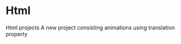 # Html
Html projects
A new project consisting animations using translation property 
<!DOCTYPE html>
<html>
<head>
	<title>MY PAGE</title>
	<meta name="viewport" content="width=device-width, initial-scale=1">
	<link rel="stylesheet" href="https://cdnjs.cloudflare.com/ajax/libs/font-awesome/4.7.0/css/font-awesome.min.css">
	<style>
		}

		h1{
			color: white;
		}
		h1:hover{
			color: red;
		}
		img{
			border-radius:100%;
		}
		img:hover{
			/*border-radius: 0%;*/
			transform: rotate(40deg);
		}
		}

		.fa-facebook {
  			background: #3B5998;
  			
		}
		.fa:hover{

			margin-bottom:60;
			font-size: 30px;
			color: white;
			padding:30px 34px;
			background-color:blue;
            border-radius: 90%;
            opacity: 1;

            
		}
		.fa{

			margin-bottom:60;
			font-size: 25px;
			color: black;
			padding:30px 34px;
			background-color:white;
            border-radius:35%;
            opacity: 0.8;
            transition-property: color,background,border-radius,opacity ;
            transition-duration: 0.5s;
            transition-timing-function: linear;
            transition-delay: 0.5s;

		}
		a{
			text-decoration:none;

		}

		ul {
		  list-style-type: none;
		  margin: -9px -9px 0px -9px;
		  padding: 0;
		  overflow: hidden;
		  background-color: blue;
		}

		li {
		  float: left;
		}

		li a {
		  display: block;
		  color: white;
		  text-align: center;
		  padding: 16px 18px;
		  text-decoration:;
		}

		li a:hover:not(.active) {
		  background-color: #111;
		}

		.active {
		  background-color: #4CAF50;
		}
          }
          .opacity{
          	background-color: gray;
          	text-align: center;
          	width:50%;
        }


         #footer {
        	margin-left: 0px;
		}
		#footer h1:hover{
		}
		a {
			/*float: left;*/
			margin-left: 20px;
		}
		a:hover{

		





	</style>
</head>
<body>
	<ul>
       <li><a class="active" href="#home">Home</a></li>
       <li><a href="#news">News</a></li>
       <li><a href="http://gmail.com/">Contact</a></li>
       <li><a href="#about">About</a></li>
  </ul>
</body>



<body style="background-image: url(https://img.freepik.com/free-vector/blue-light-arrow-black-with-hexagon-mesh-background_33869-669.jpg?size=626&ext=jpg); background-size: 100% 300%; background-repeat: no-repeat;">
		
		<center>
				<h1 style="color:red">I'm Web-Developer</h1>
		
	
				<img src="https://scontent.fixc1-2.fna.fbcdn.net/v/t1.0-9/58796954_426090148148851_8414459223471030272_n.jpg?_nc_cat=106&_nc_ht=scontent.fixc1-2.fna&oh=73d5487a61b30be313b709b479a68472&oe=5D93DD2E&dl=1" alt="PRAVI" width="270" height="270">
				<h1 style="color:orange">B.Uma Maheshwar</h1>

					<h2 style= "color: white">“We love what we do and we do what our clients love & </h2>
						<h2 style= "color: white">work with great clients all over the world to </h2>
							<h2 style= "color: white">create thoughtful and purposeful websites.” </h2	>
				<div id ="footer">
					<h1><a href="https://www.facebook.com" class="fa fa-facebook"></a></h1>
					<h1><a href="#" class="fa fa-twitter"></a></h1>
					<h1><a href="https://www.instagram.com/pravi134/" class="fa fa-instagram"></a></h1>
					<h1><a href="https://myaccount.google.com/?utm_source=OGB&tab=rk&utm_medium=act" class="fa fa-google"></a></h1>
				</div>
		</center>
</body>
</html> `
